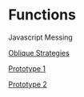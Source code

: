 # Functions
Javascript Messing

[Oblique Strategies](http://kelseybones.github.io/Functions/Funky%20things/Oblique%20Strategies/index.html "Oblique Strategies")

[Prototype 1](http://kelseybones.github.io/Functions/"Functions")

[Prototype 2](http://kelseybones.github.io/Functions/Funky%20things/"Functions")
